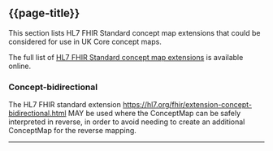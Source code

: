 ## {{page-title}}

This section lists HL7 FHIR Standard concept map extensions that could be considered for use in UK Core concept maps.

The full list of  <a href="https://hl7.org/fhir/r4/conceptmap-profiles.html" Target="_blank">HL7 FHIR Standard concept map extensions</a> is available online.


### Concept-bidirectional ###
The HL7 FHIR standard extension https://hl7.org/fhir/extension-concept-bidirectional.html MAY be used where the ConceptMap can be safely interpreted in reverse, in order to avoid needing to create an additional ConceptMap for the reverse mapping.

---

